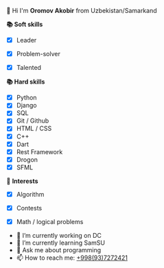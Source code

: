👋 Hi I'm **Oromov Akobir** from Uzbekistan/Samarkand 




**📚 Soft skills**
 - [x] Leader
 - [x] Problem-solver
 - [x] Talented
 
 
 **📚 Hard skills**
 - [x] Python
 - [x] Django 
 - [x] SQL
 - [x] Git / Github
 - [x] HTML / CSS 
 - [x] C++
 - [x] Dart
 - [x] Rest Framework
 - [x] Drogon
 - [x] SFML

🚀 **Interests**
 - [x] Algorithm
 - [x] Contests
 - [x] Math / logical problems





- 🔭 I’m currently working on DC
- 🌱 I’m currently learning SamSU
- 💬 Ask me about programming
- 📫 How to reach me: <a href='tel:+998(93)7272421'>+998(93)7272421</a>

